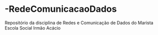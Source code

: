# -RedeComunicacaoDados
Repositório da disciplina de Redes e Comunicação de Dados do Marista Escola Social Irmão Acácio
